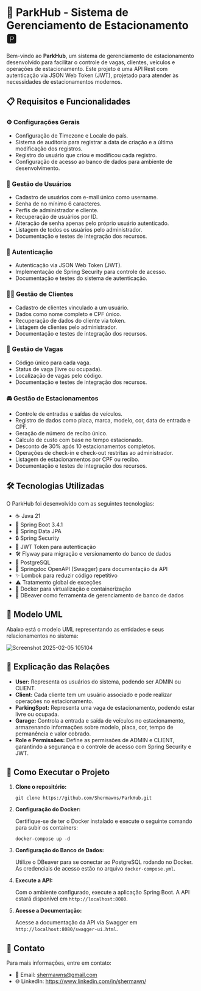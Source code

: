 <body>
  <h1>🚗 ParkHub - Sistema de Gerenciamento de Estacionamento 🅿️</h1>

  <p>Bem-vindo ao <strong>ParkHub</strong>, um sistema de gerenciamento de estacionamento desenvolvido para facilitar o controle de vagas, clientes, veículos e operações de estacionamento. Este projeto é uma API Rest com autenticação via JSON Web Token (JWT), projetado para atender às necessidades de estacionamentos modernos.</p>

  <h2>📋 Requisitos e Funcionalidades</h2>

  <h3>⚙️ Configurações Gerais</h3>
  <ul>
    <li>Configuração de Timezone e Locale do país.</li>
    <li>Sistema de auditoria para registrar a data de criação e a última modificação dos registros.</li>
    <li>Registro do usuário que criou e modificou cada registro.</li>
    <li>Configuração de acesso ao banco de dados para ambiente de desenvolvimento.</li>
  </ul>

  <h3>👤 Gestão de Usuários</h3>
  <ul>
    <li>Cadastro de usuários com e-mail único como username.</li>
    <li>Senha de no mínimo 6 caracteres.</li>
    <li>Perfis de administrador e cliente.</li>
    <li>Recuperação de usuários por ID.</li>
    <li>Alteração de senha apenas pelo próprio usuário autenticado.</li>
    <li>Listagem de todos os usuários pelo administrador.</li>
    <li>Documentação e testes de integração dos recursos.</li>
  </ul>

  <h3>🔐 Autenticação</h3>
  <ul>
    <li>Autenticação via JSON Web Token (JWT).</li>
    <li>Implementação de Spring Security para controle de acesso.</li>
    <li>Documentação e testes do sistema de autenticação.</li>
  </ul>

  <h3>🧑‍💼 Gestão de Clientes</h3>
  <ul>
    <li>Cadastro de clientes vinculado a um usuário.</li>
    <li>Dados como nome completo e CPF único.</li>
    <li>Recuperação de dados do cliente via token.</li>
    <li>Listagem de clientes pelo administrador.</li>
    <li>Documentação e testes de integração dos recursos.</li>
  </ul>

  <h3>🚙 Gestão de Vagas</h3>
  <ul>
    <li>Código único para cada vaga.</li>
    <li>Status de vaga (livre ou ocupada).</li>
    <li>Localização de vagas pelo código.</li>
    <li>Documentação e testes de integração dos recursos.</li>
  </ul>

  <h3>🚘 Gestão de Estacionamentos</h3>
  <ul>
    <li>Controle de entradas e saídas de veículos.</li>
    <li>Registro de dados como placa, marca, modelo, cor, data de entrada e CPF.</li>
    <li>Geração de número de recibo único.</li>
    <li>Cálculo de custo com base no tempo estacionado.</li>
    <li>Desconto de 30% após 10 estacionamentos completos.</li>
    <li>Operações de check-in e check-out restritas ao administrador.</li>
    <li>Listagem de estacionamentos por CPF ou recibo.</li>
    <li>Documentação e testes de integração dos recursos.</li>
  </ul>

  <h2>🛠️ Tecnologias Utilizadas</h2>
  <p>O ParkHub foi desenvolvido com as seguintes tecnologias:</p>
  <ul>
    <li>☕ Java 21</li>
    <li>🌱 Spring Boot 3.4.1</li>
    <li>📂 Spring Data JPA</li>
    <li>🔒 Spring Security</li>
    <li>🔑 JWT Token para autenticação</li>
    <li>🛠 Flyway para migração e versionamento do banco de dados</li>
    <li>🐘 PostgreSQL</li>
    <li>📜 Springdoc OpenAPI (Swagger) para documentação da API</li>
    <li>✨ Lombok para reduzir código repetitivo</li>
    <li>⚠️ Tratamento global de exceções</li>
    <li>🐳 Docker para virtualização e containerização</li>
    <li>🦫 DBeaver como ferramenta de gerenciamento de banco de dados</li>
  </ul>

  <h2>📄 Modelo UML</h2>
  <p>Abaixo está o modelo UML representando as entidades e seus relacionamentos no sistema:</p>

  ![Screenshot 2025-02-05 105104](https://github.com/user-attachments/assets/355ddfbd-36dc-4ea9-9f01-7a29c8c0465e)


  <h2>📌 Explicação das Relações</h2>
  <ul>
    <li><strong>User:</strong> Representa os usuários do sistema, podendo ser ADMIN ou CLIENT.</li>
    <li><strong>Client:</strong> Cada cliente tem um usuário associado e pode realizar operações no estacionamento.</li>
    <li><strong>ParkingSpot:</strong> Representa uma vaga de estacionamento, podendo estar livre ou ocupada.</li>
    <li><strong>Garage:</strong> Controla a entrada e saída de veículos no estacionamento, armazenando informações sobre modelo, placa, cor, tempo de permanência e valor cobrado.</li>
    <li><strong>Role e Permissões:</strong> Define as permissões de ADMIN e CLIENT, garantindo a segurança e o controle de acesso com Spring Security e JWT.</li>
  </ul>

  <h2>🚀 Como Executar o Projeto</h2>
  <ol>
    <li><strong>Clone o repositório:</strong>
      <pre><code>git clone https://github.com/Shermawns/ParkHub.git</code></pre>
    </li>
    <li><strong>Configuração do Docker:</strong>
      <p>Certifique-se de ter o Docker instalado e execute o seguinte comando para subir os containers:</p>
      <pre><code>docker-compose up -d</code></pre>
    </li>
    <li><strong>Configuração do Banco de Dados:</strong>
      <p>Utilize o DBeaver para se conectar ao PostgreSQL rodando no Docker. As credenciais de acesso estão no arquivo <code>docker-compose.yml</code>.</p>
    </li>
    <li><strong>Execute a API:</strong>
      <p>Com o ambiente configurado, execute a aplicação Spring Boot. A API estará disponível em <code>http://localhost:8080</code>.</p>
    </li>
    <li><strong>Acesse a Documentação:</strong>
      <p>Acesse a documentação da API via Swagger em <code>http://localhost:8080/swagger-ui.html</code>.</p>
    </li>
  </ol>

  <h2>📧 Contato</h2>
  <p>Para mais informações, entre em contato:</p>
  <ul>
    <li>📧 Email: <a href="mailto:seu-email@example.com">shermawns@gmail.com</a></li>
    <li>🌐 LinkedIn: <a href="https://www.linkedin.com/in/seu-linkedin">https://www.linkedin.com/in/shermawn/</a></li>
  </ul>
</body>
